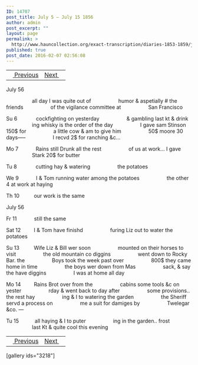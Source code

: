 ```yaml
---
ID: 14707
post_title: July 5 – July 15 1856
author: admin
post_excerpt: ""
layout: page
permalink: >
  http://www.hauncollection.org/exact-transcription/diaries-1853-1859/july-5-july-15-1856/
published: true
post_date: 2016-02-07 02:56:08
---
```

<table style="width: 100%;" align="center">
<tbody>
<tr>
<td><a href="http://www.hauncollection.org/version-2/diaries-1853-1859/june-29-july-5-1856/"><img src="https://lh3.googleusercontent.com/-EFJpxxNiPNw/VqgtWBCZrMI/AAAAAAAAAFU/WfY4lPFWWkg/s800-Ic42/Soeb-Plain-Arrows-8-10px.png" alt="" width="10" height="10" /> Previous</a></td>
<td style="text-align: right;"><a href="http://www.hauncollection.org/version-2/diaries-1853-1859/july-15-july-21-1856/">Next <img src="https://lh3.googleusercontent.com/-67k0cYlpXHw/VqgtWKz1MXI/AAAAAAAAAFU/k9PW_Piyurk/s800-Ic42/Soeb-Plain-Arrows-5-10px.png" alt="" width="10" height="10" /></a></td>
</tr>
</tbody>
</table>
July 56

<span style="margin-left: 70px;">all day I was quite out of
<span style="margin-left: 70px;">humor &amp; aspetially # the friends
<span style="margin-left: 70px;">of the vigilance committee at
<span style="margin-left: 70px;">San Francisco</span></span></span></span>

Su 6             cockfighting on yesterday
<span style="margin-left: 70px;">&amp; gambling last kt &amp; drink
<span style="margin-left: 70px;">ing whisky is the order of the day
<span style="margin-left: 70px;">I gave sam Stinson 150$ for
<span style="margin-left: 70px;">a little cow &amp; am to give him
<span style="margin-left: 70px;">50$ moore 30 days—–
<span style="margin-left: 70px;">I recvd 2$ for ranching &amp;c…</span></span></span></span></span></span>

Mo 7            Rains still Drunk all the rest
<span style="margin-left: 70px;">of us at work… I gave
<span style="margin-left: 70px;">Stark 20$ for butter</span></span>

Tu 8             cutting hay &amp; watering
<span style="margin-left: 70px;">the potatoes</span>

We 9            I &amp; Tom running water among the potatoes
<span style="margin-left: 70px;">the other 4 at work at haying</span>

Th 10          our work is the same

July 56

Fr 11            still the same

Sat 12         I &amp; Tom have finishd
<span style="margin-left: 70px;">furing Liz out to water the potatoes</span>

Su 13          Wife Liz &amp; Bill wer soon
<span style="margin-left: 70px;">mounted on their horses to visit
<span style="margin-left: 70px;">the old mountain co diggins
<span style="margin-left: 70px;">went down to Rocky Bar. the
<span style="margin-left: 70px;">Boys took the week past over
<span style="margin-left: 70px;">800$ they came home in time
<span style="margin-left: 70px;">the boys wer down from Mas
<span style="margin-left: 70px;">sack, &amp; say the have diggins
<span style="margin-left: 70px;">I was at home all day</span></span></span></span></span></span></span></span>

Mo 14         Rains Brot over from the
<span style="margin-left: 70px;">cabins some tools &amp;c on yester
<span style="margin-left: 70px;">rday &amp; went back to day after
<span style="margin-left: 70px;">some provisions.. the rest hay
<span style="margin-left: 70px;">ing &amp; I to watering the garden
<span style="margin-left: 70px;">the Sheriff servd a process on
<span style="margin-left: 70px;">me a suit for damiges by
<span style="margin-left: 70px;">Twelegar &amp;co. —</span></span></span></span></span></span></span>

Tu 15           all haying &amp; I to puter
<span style="margin-left: 70px;">ing in the garden.. frost
<span style="margin-left: 70px;">last Kt &amp; quite cool this evening</span></span>
<table style="width: 100%;" align="center">
<tbody>
<tr>
<td><a href="http://www.hauncollection.org/version-2/diaries-1853-1859/june-29-july-5-1856/"><img src="https://lh3.googleusercontent.com/-EFJpxxNiPNw/VqgtWBCZrMI/AAAAAAAAAFU/WfY4lPFWWkg/s800-Ic42/Soeb-Plain-Arrows-8-10px.png" alt="" width="10" height="10" /> Previous</a></td>
<td style="text-align: right;"><a href="http://www.hauncollection.org/version-2/diaries-1853-1859/july-15-july-21-1856/">Next <img src="https://lh3.googleusercontent.com/-67k0cYlpXHw/VqgtWKz1MXI/AAAAAAAAAFU/k9PW_Piyurk/s800-Ic42/Soeb-Plain-Arrows-5-10px.png" alt="" width="10" height="10" /></a></td>
</tr>
</tbody>
</table>
[gallery ids="3218"]